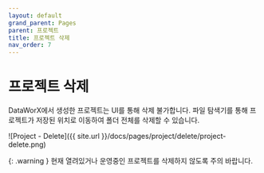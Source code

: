 ```yaml
---
layout: default
grand_parent: Pages
parent: 프로젝트
title: 프로젝트 삭제
nav_order: 7
---
```


# 프로젝트 삭제
DataWorX에서 생성한 프로젝트는 UI를 통해 삭제 불가합니다. 파일 탐색기를 통해 프로젝트가 저장된 위치로 이동하여 폴더 전체를 삭제할 수 있습니다. 

![Project - Delete]({{ site.url }}/docs/pages/project/delete/project-delete.png)

{: .warning }
현재 열려있거나 운영중인 프로젝트를 삭제하지 않도록 주의 바랍니다.